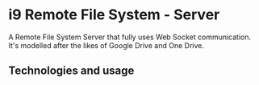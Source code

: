 # i9 Remote File System - Server

A Remote File System Server that fully uses Web Socket communication. It's modelled after the likes of Google Drive and One Drive.

## Technologies and usage
